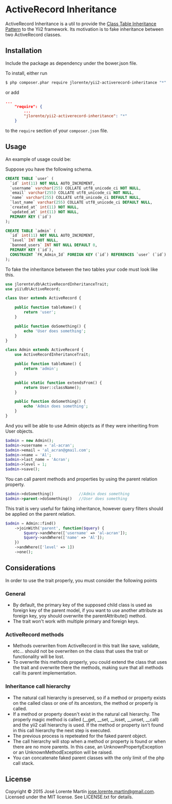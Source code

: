 ActiveRecord Inheritance
========================

ActiveRecord Inheritance is a util to provide the [Class Table Inheritance Pattern](http://martinfowler.com/eaaCatalog/classTableInheritance.html) to the Yii2 framework. Its motivation is to fake inheritance between two ActiveRecord classes.

## Installation

Include the package as dependency under the bower.json file.

To install, either run

```bash
$ php composer.phar require jlorente/yii2-activerecord-inheritance "*"
```

or add

```json
...
    "require": {
        ...
        "jlorente/yii2-activerecord-inheritance": "*"
    }
```

to the ```require``` section of your `composer.json` file.

## Usage

An example of usage could be:

Suppose you have the following schema.
```sql
CREATE TABLE `user` (
  `id` int(11) NOT NULL AUTO_INCREMENT,
  `username` varchar(255) COLLATE utf8_unicode_ci NOT NULL,
  `email` varchar(255) COLLATE utf8_unicode_ci NOT NULL,
  `name` varchar(255) COLLATE utf8_unicode_ci DEFAULT NULL,
  `last_name` varchar(255) COLLATE utf8_unicode_ci DEFAULT NULL,
  `created_at` int(11) NOT NULL,
  `updated_at` int(11) NOT NULL,
  PRIMARY KEY (`id`)
);

CREATE TABLE `admin` (
  `id` int(11) NOT NULL AUTO_INCREMENT,
  `level` INT NOT NULL,
  `banned_users` INT NOT NULL DEFAULT 0,
  PRIMARY KEY (`id`),
  CONSTRAINT `FK_Admin_Id` FOREIGN KEY (`id`) REFERENCES `user` (`id`) ON DELETE CASCADE ON UPDATE CASCADE,
);
```

To fake the inheritance between the two tables your code must look like this.

```php
use jlorente\db\ActiveRecordInheritanceTrait;
use yii\db\ActiveRecord;

class User extends ActiveRecord {

    public function tableName() {
        return 'user';
    }

    public function doSomething() {
        echo 'User does something';
    }
}

class Admin extends ActiveRecord {
    use ActiveRecordInheritanceTrait;

    public function tableName() {
        return 'admin';
    }

    public static function extendsFrom() {
        return User::className();
    }

    public function doSomething() {
        echo 'Admin does something';
    }
}
```

And you will be able to use Admin objects as if they were inheriting from User objects.

```php
$admin = new Admin();
$admin->username = 'al-acran';
$admin->email = 'al_acran@gmail.com';
$admin->name = 'Al';
$admin->last_name = 'Acran';
$admin->level = 1;
$admin->save();
```

You can call parent methods and properties by using the parent relation property.
```php
$admin->doSomething()           //Admin does something
$admin->parent->doSomething()   //User does something
```

This trait is very useful for faking inheritance, however query filters should be applied on the parent relation.
```php
$admin = Admin::find()
    ->joinWith('parent', function($query) {
        $query->andWhere(['username' => 'al-acran']);
        $query->andWhere(['name' => 'Al']);
    })
    ->andWhere(['level' => 1])
    ->one();
```

## Considerations
In order to use the trait properly, you must consider the following points

### General
* By default, the primary key of the supposed child class is used as foreign key of the parent model, if you want to use another attribute as foreign key, yoy should overwrite the parentAttribute() method.
* The trait won't work with multiple primary and foreign keys.

### ActiveRecord methods
* Methods overwriten from ActiveRecord in this trait like save, validate, etc... should not be overwriten on the class that uses the trait or functionality will be lost. 
* To overwrite this methods properly, you could extend the class that uses the trait and overwrite there the methods, making sure that all methods call its parent implementation.

### Inheritance call hierarchy
* The natural call hierarchy is preserved, so if a method or property exists on the called class or one of its ancestors, the method or property is called.
* If a method or property doesn't exist in the natural call hierarchy. The properly magic method is called (__get, __set, __isset, __unset, __call) and the yii2 call hierarchy is used. If the method or property isn't found in this call hierarchy the next step is executed.
* The previous process is repeteated for the faked parent object.
* The call hierarchy will stop when a method or property is found or when there are no more parents. In this case, an UnknownPropertyException or an UnknownMethodException will be raised.
* You can concatenate faked parent classes with the only limit of the php call stack.

## License 
Copyright &copy; 2015 José Lorente Martín <jose.lorente.martin@gmail.com>.
Licensed under the MIT license. See LICENSE.txt for details.

